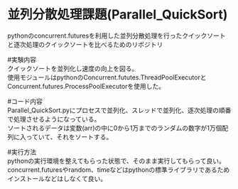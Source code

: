 # 並列分散処理課題(Parallel_QuickSort)
pythonのconcurrent.futuresを利用した並列分散処理を行ったクイックソートと逐次処理のクイックソートを比べるためのリポジトリ

#実験内容  
クイックソートを並列化し速度の向上を図る。  
使用モジュールはpythonのConcurrent.fututes.ThreadPoolExecutorとConcurrent.futures.ProcessPoolExecutorを使用した。  

#コード内容  
Parallel_QuickSort.pyにプロセスで並列化、スレッドで並列化、逐次処理の順番で処理させるようになっている。  
ソートされるデータは変数(arr)の中に0から1万までのランダムの数字が1万個配列に入っていて、それをソートする。  

#実行方法  
pythonの実行環境を整えてもらった状態で、そのまま実行してもらって良い。  
concurrent.futuresやrandom、timeなどはpythonの標準ライブラリであるためインストールなどはしなくて良い。  

